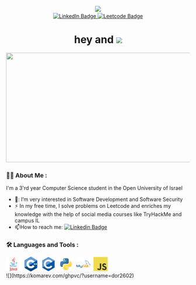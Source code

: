  <div id="header" align="center">
  <img src="https://media.giphy.com/media/M9gbBd9nbDrOTu1Mqx/giphy.gif" width="100"/>
</div>
<div id="badges" align="center">
  <a href=https://www.linkedin.com/in/dor-idan-14254a21b/>
    <img src="https://img.shields.io/badge/LinkedIn-blue?style=for-the-badge&logo=linkedin&logoColor=white" alt="LinkedIn Badge"/>
  </a>
  <a href= https://leetcode.com/Dor26Idan/>
    <img src="https://img.shields.io/badge/Leetcode-black?style=for-the-badge&logo=Leetcode&logoColor=white" alt="Leetcode Badge"/>
  </a>
</div>
<h1 align="center">
  hey and
  <img src=https://media.giphy.com/media/l0MYC0LajbaPoEADu/giphy.gif width="125px"/>
</h1>
<div align="center">
  <img src="https://media.giphy.com/media/dWesBcTLavkZuG35MI/giphy.gif" width="600" height="300"/>
</div>

### :man_technologist: About Me :
I'm a 3'rd year Computer Science student in the Open University of Israel 

- 👀: I’m very interested in Software Development and Software Security
- :zap: In my free time, I solve problems on Leetcode and enriches my knowledge with the help of social media courses like TryHackMe and campus IL
- :mailbox:How to reach me: [![Linkedin Badge](https://img.shields.io/badge/-dor2602-blue?style=flat&logo=Linkedin&logoColor=white)]([your-linkedin-url](https://www.linkedin.com/in/dor-idan-14254a21b/))
### :hammer_and_wrench: Languages and Tools :
<div>
  <img src="https://github.com/devicons/devicon/blob/master/icons/java/java-original-wordmark.svg" title="Java" alt="Java" width="40" height="40"/>&nbsp;
  <img src="https://github.com/devicons/devicon/blob/master/icons/cplusplus/cplusplus-original.svg" title="cplusplus" alt="cplusplus" width="40" height="40"/>&nbsp;
  <img src="https://github.com/devicons/devicon/blob/master/icons/c/c-original.svg" title="c" alt="c" width="40" height="40"/>&nbsp;
  <img src="https://github.com/devicons/devicon/blob/master/icons/python/python-original.svg" title="python" alt="python " width="40" height="40"/>&nbsp;
  <img src="https://github.com/devicons/devicon/blob/master/icons/mysql/mysql-original-wordmark.svg" title="MySQL"  alt="MySQL" width="40" height="40"/>&nbsp;
  <img src="https://github.com/devicons/devicon/blob/master/icons/javascript/javascript-original.svg" title="javascript" alt="javascript" width="40" height="40"/>&nbsp;
</div>
<!---
dor2602/dor2602 is a ✨ special ✨ repository because its `README.md` (this file) appears on your GitHub profile.
You can click the Preview link to take a look at your changes.
--->
![](https://komarev.com/ghpvc/?username=dor2602)

